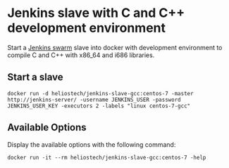 Jenkins slave with C and C++ development environment
=====================================================

Start a [Jenkins swarm](https://wiki.jenkins-ci.org/display/JENKINS/Swarm+Plugin) slave into docker with development environment to compile C and C++ with x86_64 and i686 libraries.

## Start a slave

   `docker run -d heliostech/jenkins-slave-gcc:centos-7 -master http://jenkins-server/ -username JENKINS_USER -password JENKINS_USER_KEY -executors 2 -labels "linux centos-7-gcc"`


## Available Options

   Display the available options with the following command:

   `docker run -it --rm heliostech/jenkins-slave-gcc:centos-7 -help`


